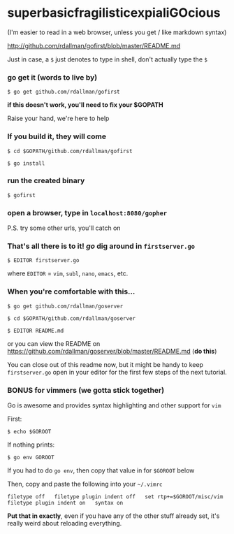 # superbasicfragilisticexpialiGOcious

(I'm easier to read in a web browser, unless you get / like markdown syntax)

<http://github.com/rdallman/gofirst/blob/master/README.md>

Just in case, a `$` just denotes to type in shell, don't actually type the `$`

### go get it (words to live by)

`
$ go get github.com/rdallman/gofirst
`

__if this doesn't work, you'll need to fix your $GOPATH__

Raise your hand, we're here to help

### If you build it, they will come

`
$ cd $GOPATH/github.com/rdallman/gofirst
`

`
$ go install
`

### run the created binary

`
$ gofirst
`

### open a browser, type in `localhost:8080/gopher`

P.S. try some other urls, you'll catch on

### That's all there is to it! _go_ dig around in `firstserver.go`

`
$ EDITOR firstserver.go
`

where `EDITOR` = `vim`, `subl`, `nano`, `emacs`, etc.

### When you're comfortable with this...

`
$ go get github.com/rdallman/goserver
`

`
$ cd $GOPATH/github.com/rdallman/goserver
`

`
$ EDITOR README.md
`

or you can view the README on
<https://github.com/rdallman/goserver/blob/master/README.md> (__do this__)

You can close out of this readme now, but it might be handy to keep `firstserver.go` open in your
editor for the first few steps of the next tutorial.

### BONUS for vimmers (we gotta stick together)

Go is awesome and provides syntax highlighting and other support for `vim`

First:

`
$ echo $GOROOT
`

If nothing prints:

`
$ go env GOROOT
`

If you had to do `go env`, then copy that value in for `$GOROOT` below

Then, copy and paste the following into your `~/.vimrc`

`
filetype off  
filetype plugin indent off  
set rtp+=$GOROOT/misc/vim  
filetype plugin indent on  
syntax on
`

__Put that in exactly__, even if you have any of the other stuff already set, it's 
really weird about reloading everything.
